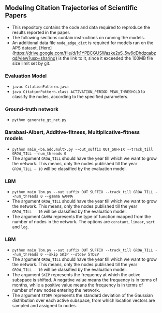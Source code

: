 ## Modeling Citation Trajectories of Scientific Papers
* This repository contains the code and data required to reproduce the results reported in the paper.
* The following sections contain instructions on running the models.
* An additional data file `node_edge_dict` is required for models run on the APS dataset. [Here]{https://drive.google.com/file/d/1t1YPBCGUSWazke2sS_5w6dDhdzqabzqd/view?usp=sharing} is the link to it, since it exceeded the 100MB file size limit set by git.

### Evaluation Model
* `javac CitationPattern.java`
* `java CitationPattern.class ACTIVATION_PERIOD PEAK_THRESHOLD` to classify the nodes, according to the specified parameters.

### Ground-truth network
* `python generate_gt_net.py`

### Barabasi-Albert, Additive-fitness, Multiplicative-fitness models
* `python main_<ba,add,mult>.py --out_suffix OUT_SUFFIX --track_till GROW_TILL --num_threads 0`
* The argument `GROW_TILL` should have the year till which we want to grow the network. This means, only the nodes published till the year `GROW_TILL - 10` will be classified by the evaluation model.

### LBM
* `python main_lbm.py --out_suffix OUT_SUFFIX --track_till GROW_TILL --num_threads 0 --gamma GAMMA`
* The argument `GROW_TILL` should have the year till which we want to grow the network. This means, only the nodes published till the year `GROW_TILL - 10` will be classified by the evaluation model.
* The argument `GAMMA` represents the type of function mapped from the number of nodes in the network. The options are `constant`, `linear`, `sqrt` and `log`.

### LBM
* `python main_lbm.py --out_suffix OUT_SUFFIX --track_till GROW_TILL --num_threads 0 --skip SKIP --stdev STDEV`
* The argument `GROW_TILL` should have the year till which we want to grow the network. This means, only the nodes published till the year `GROW_TILL - 10` will be classified by the evaluation model.
* The argument `SKIP` represents the frequency at which the active subspace is shifted. A negative value means the frequency is in terms of months, while a positive value means the frequency is in terms of number of new nodes entering the network.
* The argument `STDEV` represents the standard deviation of the Gaussian distribution over each active subspace, from which location vectors are sampled and assigned to nodes.